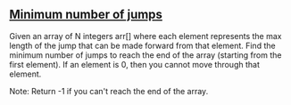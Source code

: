 ## [Minimum number of jumps](https://practice.geeksforgeeks.org/problems/minimum-number-of-jumps-1587115620/1?page=1&difficulty[]=1&curated[]=1&sortBy=submissions)

Given an array of N integers arr[] where each element represents the max length of the jump that can be made forward from that element. Find the minimum number of jumps to reach the end of the array (starting from the first element). If an element is 0, then you cannot move through that element.

Note: Return -1 if you can't reach the end of the array.
